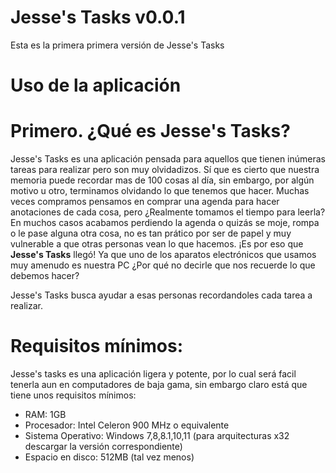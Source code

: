 # Jesse's Tasks v0.0.1
Esta es la primera primera versión de Jesse's Tasks

# Uso de la aplicación
# Primero. ¿Qué es Jesse's Tasks?
Jesse's Tasks es una aplicación pensada para aquellos que tienen inúmeras tareas  para realizar pero son muy olvidadizos.
Sí que es cierto que nuestra memoria puede recordar mas de 100 cosas al día, sin embargo, por algún motivo u otro, terminamos olvidando lo que tenemos que hacer.
Muchas veces compramos pensamos en comprar una agenda para hacer anotaciones de cada cosa, pero ¿Realmente tomamos el tiempo para leerla?
En muchos casos acabamos perdiendo la agenda o quizás se moje, rompa o le pase alguna otra cosa, no es tan prático por ser de papel y muy vulnerable a que otras personas vean lo que hacemos.
¡Es por eso que <b>Jesse's Tasks</b> llegó!
Ya que uno de los aparatos electrónicos que usamos muy amenudo es nuestra PC ¿Por qué no decirle que nos recuerde lo que debemos hacer?

Jesse's Tasks busca ayudar a esas personas recordandoles cada tarea a realizar.

# Requisitos mínimos:

Jesse's tasks es una aplicación ligera y potente, por lo cual será facil tenerla aun en computadores de baja gama, sin embargo claro está que tiene unos requisitos mínimos:
<ul>
<li>RAM: 1GB</li>
<li>Procesador: Intel Celeron 900 MHz o equivalente</li>
<li>Sistema Operativo: Windows 7,8,8.1,10,11 (para arquitecturas x32 descargar la versión correspondiente)</li>
<li>Espacio en disco: 512MB (tal vez menos)</li>
</ul>
